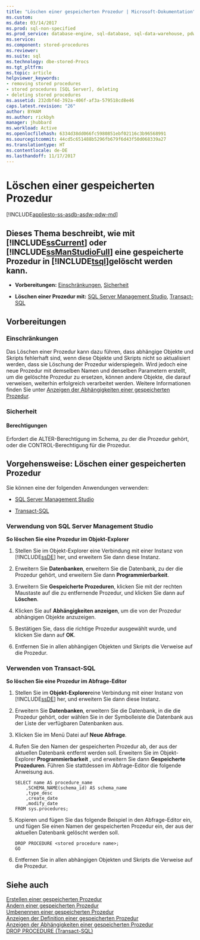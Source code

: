 ```yaml
---
title: "Löschen einer gespeicherten Prozedur | Microsoft-Dokumentation"
ms.custom: 
ms.date: 03/14/2017
ms.prod: sql-non-specified
ms.prod_service: database-engine, sql-database, sql-data-warehouse, pdw
ms.service: 
ms.component: stored-procedures
ms.reviewer: 
ms.suite: sql
ms.technology: dbe-stored-Procs
ms.tgt_pltfrm: 
ms.topic: article
helpviewer_keywords:
- removing stored procedures
- stored procedures [SQL Server], deleting
- deleting stored procedures
ms.assetid: 232dbf4d-392a-406f-af3a-579518cd8e46
caps.latest.revision: "26"
author: BYHAM
ms.author: rickbyh
manager: jhubbard
ms.workload: Active
ms.openlocfilehash: 6334d38dd066fc5980851ebf02116c3b96568991
ms.sourcegitcommit: 44cd5c651488b5296fb679f6d43f50d068339a27
ms.translationtype: HT
ms.contentlocale: de-DE
ms.lasthandoff: 11/17/2017
---
```

# <a name="delete-a-stored-procedure"></a>Löschen einer gespeicherten Prozedur
[!INCLUDE[appliesto-ss-asdb-asdw-pdw-md](../../includes/appliesto-ss-asdb-asdw-pdw-md.md)]
    
##  <a name="Top"></a> Dieses Thema beschreibt, wie mit [!INCLUDE[ssCurrent](../../includes/sscurrent-md.md)] oder [!INCLUDE[ssManStudioFull](../../includes/ssmanstudiofull-md.md)] eine gespeicherte Prozedur in [!INCLUDE[tsql](../../includes/tsql-md.md)]gelöscht werden kann.  
  
-   **Vorbereitungen:**  [Einschränkungen](#Restrictions), [Sicherheit](#Security)  
  
-   **Löschen einer Prozedur mit:**  [SQL Server Management Studio](#SSMSProcedure), [Transact-SQL](#TsqlProcedure)  
  
##  <a name="BeforeYouBegin"></a> Vorbereitungen  
  
###  <a name="Restrictions"></a> Einschränkungen  
 Das Löschen einer Prozedur kann dazu führen, dass abhängige Objekte und Skripts fehlerhaft sind, wenn diese Objekte und Skripts nicht so aktualisiert werden, dass sie Löschung der Prozedur widerspiegeln. Wird jedoch eine neue Prozedur mit demselben Namen und denselben Parametern erstellt, um die gelöschte Prozedur zu ersetzen, können andere Objekte, die darauf verweisen, weiterhin erfolgreich verarbeitet werden. Weitere Informationen finden Sie unter [Anzeigen der Abhängigkeiten einer gespeicherten Prozedur](../../relational-databases/stored-procedures/view-the-dependencies-of-a-stored-procedure.md).  
  
###  <a name="Security"></a> Sicherheit  
  
####  <a name="Permissions"></a> Berechtigungen  
 Erfordert die ALTER-Berechtigung im Schema, zu der die Prozedur gehört, oder die CONTROL-Berechtigung für die Prozedur.  
  
##  <a name="Procedures"></a> Vorgehensweise: Löschen einer gespeicherten Prozedur  
 Sie können eine der folgenden Anwendungen verwenden:  
  
-   [SQL Server Management Studio](#SSMSProcedure)  
  
-   [Transact-SQL](#TsqlProcedure)  
  
###  <a name="SSMSProcedure"></a> Verwendung von SQL Server Management Studio  
 **So löschen Sie eine Prozedur im Objekt-Explorer**  
  
1.  Stellen Sie im Objekt-Explorer eine Verbindung mit einer Instanz von [!INCLUDE[ssDE](../../includes/ssde-md.md)] her, und erweitern Sie dann diese Instanz.  
  
2.  Erweitern Sie **Datenbanken**, erweitern Sie die Datenbank, zu der die Prozedur gehört, und erweitern Sie dann **Programmierbarkeit**.  
  
3.  Erweitern Sie **Gespeicherte Prozeduren**, klicken Sie mit der rechten Maustaste auf die zu entfernende Prozedur, und klicken Sie dann auf **Löschen**.  
  
4.  Klicken Sie auf **Abhängigkeiten anzeigen**, um die von der Prozedur abhängigen Objekte anzuzeigen.  
  
5.  Bestätigen Sie, dass die richtige Prozedur ausgewählt wurde, und klicken Sie dann auf **OK**.  
  
6.  Entfernen Sie in allen abhängigen Objekten und Skripts die Verweise auf die Prozedur.  
  
###  <a name="TsqlProcedure"></a> Verwenden von Transact-SQL  
 **So löschen Sie eine Prozedur im Abfrage-Editor**  
  
1.  Stellen Sie im **Objekt-Explorer**eine Verbindung mit einer Instanz von [!INCLUDE[ssDE](../../includes/ssde-md.md)] her, und erweitern Sie dann diese Instanz.  
  
2.  Erweitern Sie **Datenbanken**, erweitern Sie die Datenbank, in die die Prozedur gehört, oder wählen Sie in der Symbolleiste die Datenbank aus der Liste der verfügbaren Datenbanken aus.  
  
3.  Klicken Sie im Menü Datei auf **Neue Abfrage**.  
  
4.  Rufen Sie den Namen der gespeicherten Prozedur ab, der aus der aktuellen Datenbank entfernt werden soll. Erweitern Sie im Objekt-Explorer **Programmierbarkeit** , und erweitern Sie dann **Gespeicherte Prozeduren**. Führen Sie stattdessen im Abfrage-Editor die folgende Anweisung aus.  
  
    ```tsql  
    SELECT name AS procedure_name   
        ,SCHEMA_NAME(schema_id) AS schema_name  
        ,type_desc  
        ,create_date  
        ,modify_date  
    FROM sys.procedures;  
    ```  
  
5.  Kopieren und fügen Sie das folgende Beispiel in den Abfrage-Editor ein, und fügen Sie einen Namen der gespeicherten Prozedur ein, der aus der aktuellen Datenbank gelöscht werden soll.  
  
    ```tsql  
    DROP PROCEDURE <stored procedure name>;  
    GO  
    ```  
  
6.  Entfernen Sie in allen abhängigen Objekten und Skripts die Verweise auf die Prozedur.  
  
## <a name="see-also"></a>Siehe auch  
 [Erstellen einer gespeicherten Prozedur](../../relational-databases/stored-procedures/create-a-stored-procedure.md)   
 [Ändern einer gespeicherten Prozedur](../../relational-databases/stored-procedures/modify-a-stored-procedure.md)   
 [Umbenennen einer gespeicherten Prozedur](../../relational-databases/stored-procedures/rename-a-stored-procedure.md)   
 [Anzeigen der Definition einer gespeicherten Prozedur](../../relational-databases/stored-procedures/view-the-definition-of-a-stored-procedure.md)   
 [Anzeigen der Abhängigkeiten einer gespeicherten Prozedur](../../relational-databases/stored-procedures/view-the-dependencies-of-a-stored-procedure.md)   
 [DROP PROCEDURE &#40;Transact-SQL&#41;](../../t-sql/statements/drop-procedure-transact-sql.md)  
  
  
